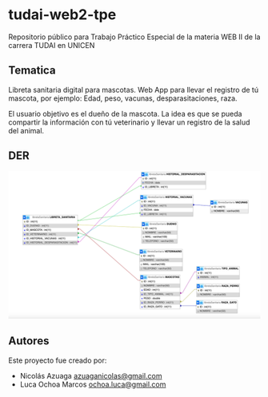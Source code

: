 # tudai-web2-tpe
Repositorio público para Trabajo Práctico Especial de la materia WEB II de la carrera TUDAI en UNICEN

## Tematica
Libreta sanitaria digital para mascotas.
Web App para llevar el registro de tú mascota, por ejemplo:
Edad, peso, vacunas, desparasitaciones, raza.

El usuario objetivo es el dueño de la mascota.
La idea es que se pueda compartir la información con tú veterinario y llevar un registro de la salud del animal.

## DER

![DER](DER_LIBRETA_SANITARIA.png)


## Autores

Este proyecto fue creado por:

- Nicolás Azuaga azuaganicolas@gmail.com
- Luca Ochoa Marcos ochoa.luca@gmail.com
